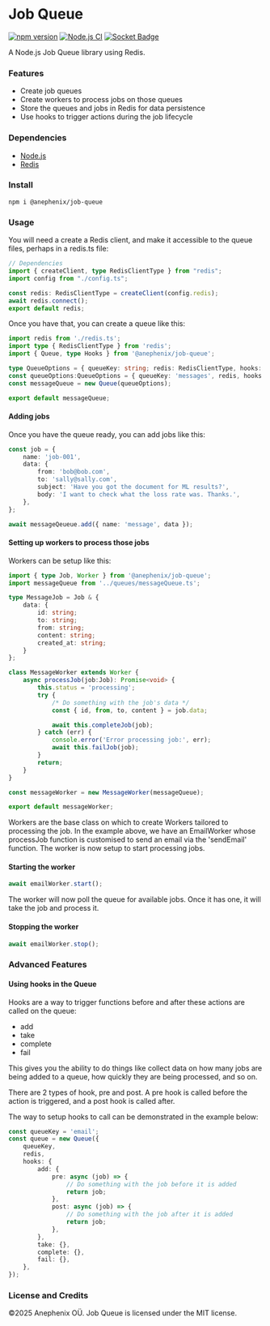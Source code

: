 # Job Queue

[![npm version](https://badge.fury.io/js/%40anephenix%2Fjob-queue.svg)](https://badge.fury.io/js/%40anephenix%2Fjob-queue) [![Node.js CI](https://github.com/anephenix/job-queue/actions/workflows/node.js.yml/badge.svg)](https://github.com/anephenix/job-queue/actions/workflows/node.js.yml) [![Socket Badge](https://socket.dev/api/badge/npm/package/@anephenix/job-queue)](https://socket.dev/npm/package/@anephenix/job-queue)

A Node.js Job Queue library using Redis.

### Features

-   Create job queues
-   Create workers to process jobs on those queues
-   Store the queues and jobs in Redis for data persistence
-   Use hooks to trigger actions during the job lifecycle

### Dependencies

-   [Node.js](https://nodejs.org)
-   [Redis](https://redis.io)

### Install

```shell
npm i @anephenix/job-queue
```

### Usage

You will need a create a Redis client, and make it accessible to the queue files, perhaps in a redis.ts file:

```typescript
// Dependencies
import { createClient, type RedisClientType } from "redis";
import config from "./config.ts";

const redis: RedisClientType = createClient(config.redis);
await redis.connect();
export default redis;

```

Once you have that, you can create a queue like this:

```typescript
import redis from './redis.ts';
import type { RedisClientType } from 'redis';
import { Queue, type Hooks } from '@anephenix/job-queue';

type QueueOptions = { queueKey: string; redis: RedisClientType, hooks: Partial<Hooks> };
const queueOptions:QueueOptions = { queueKey: 'messages', redis, hooks: {} };
const messageQueue = new Queue(queueOptions);

export default messageQueue;
```

#### Adding jobs

Once you have the queue ready, you can add jobs like this:

```typescript
const job = {
	name: 'job-001',
	data: {
		from: 'bob@bob.com',
		to: 'sally@sally.com',
		subject: 'Have you got the document for ML results?',
		body: 'I want to check what the loss rate was. Thanks.',
	},
};

await messageQeueue.add({ name: 'message', data });
```

#### Setting up workers to process those jobs

Workers can be setup like this:

```typescript
import { type Job, Worker } from '@anephenix/job-queue';
import messageQueue from '../queues/messageQueue.ts';

type MessageJob = Job & {
	data: {
		id: string;
		to: string;
		from: string;
		content: string;
		created_at: string;
	}
};

class MessageWorker extends Worker {
	async processJob(job:Job): Promise<void> {
		this.status = 'processing';
		try {
            /* Do something with the job's data */
			const { id, from, to, content } = job.data;

            await this.completeJob(job);
		} catch (err) {
			console.error('Error processing job:', err);
			await this.failJob(job);
		}
		return;
	}
}

const messageWorker = new MessageWorker(messageQueue);

export default messageWorker;
```

Workers are the base class on which to create Workers tailored to processing
the job. In the example above, we have an EmailWorker whose processJob
function is customised to send an email via the 'sendEmail' function. The
worker is now setup to start processing jobs.

#### Starting the worker

```typescript
await emailWorker.start();
```

The worker will now poll the queue for available jobs. Once it has one, it
will take the job and process it.

#### Stopping the worker

```typescript
await emailWorker.stop();
```

### Advanced Features

#### Using hooks in the Queue

Hooks are a way to trigger functions before and after these actions are
called on the queue:

-   add
-   take
-   complete
-   fail

This gives you the ability to do things like collect data on how many jobs
are being added to a queue, how quickly they are being processed, and so on.

There are 2 types of hook, pre and post. A pre hook is called before the
action is triggered, and a post hook is called after.

The way to setup hooks to call can be demonstrated in the example below:

```typescript
const queueKey = 'email';
const queue = new Queue({
	queueKey,
	redis,
	hooks: {
		add: {
			pre: async (job) => {
				// Do something with the job before it is added
				return job;
			},
			post: async (job) => {
				// Do something with the job after it is added
				return job;
			},
		},
		take: {},
		complete: {},
		fail: {},
	},
});
```

### License and Credits

&copy;2025 Anephenix OÜ. Job Queue is licensed under the MIT license.
